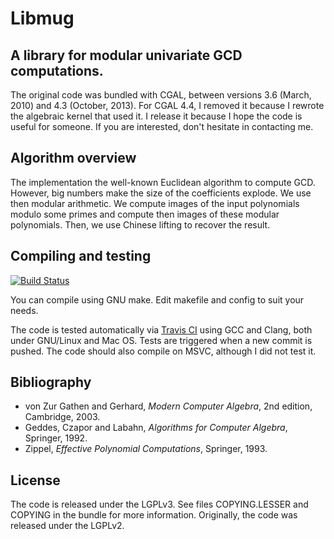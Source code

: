 # Libmug

## A library for modular univariate GCD computations.

The original code was bundled with CGAL, between versions 3.6 (March, 2010)
and 4.3 (October, 2013). For CGAL 4.4, I removed it because I rewrote the
algebraic kernel that used it. I release it because I hope the code is useful
for someone. If you are interested, don't hesitate in contacting me.

## Algorithm overview

The implementation the well-known Euclidean algorithm to compute GCD.
However, big numbers make the size of the coefficients explode. We use then
modular arithmetic. We compute images of the input polynomials modulo some
primes and compute then images of these modular polynomials. Then, we use
Chinese lifting to recover the result.

## Compiling and testing

[![Build Status](https://travis-ci.org/luis4a0/libmug.svg?branch=master)
](https://travis-ci.org/luis4a0/libmug)

You can compile using GNU make. Edit makefile and config to suit your needs.

The code is tested automatically via [Travis CI](https://travis-ci.org) using
GCC and Clang, both under GNU/Linux and Mac OS. Tests are triggered when a new
commit is pushed. The code should also compile on MSVC, although I did not
test it.

## Bibliography

* von Zur Gathen and Gerhard, *Modern Computer Algebra*, 2nd edition,
Cambridge, 2003.
* Geddes, Czapor and Labahn, *Algorithms for Computer Algebra*,
Springer, 1992.
* Zippel, *Effective Polynomial Computations*, Springer, 1993.

## License

The code is released under the LGPLv3. See files COPYING.LESSER and
COPYING in the bundle for more information. Originally, the code was
released under the LGPLv2.
